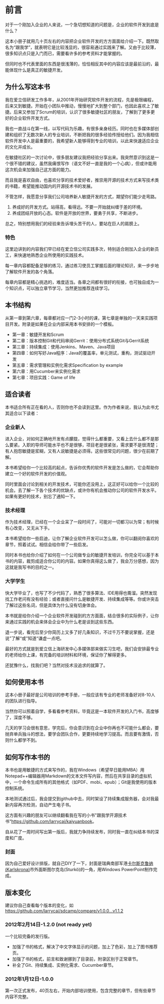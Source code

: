 # 前言 #

对于一个刚加入企业的人来说，一个急切想知道的问题是，企业的软件开发到底是什么？

这本小册子就用几十页左右的内容把企业软件开发的方方面面给介绍一下。既然取名为“跟我学”，就表明它是比较浅显的，很容易通过实践来了解。又由于比较薄，很多知识点只是入门而已，需要看许多的参考资料才能掌握的。

但同时也不代表里面的东西是很浅薄的，恰恰相反其中的内容应该是最前沿的，最能体现什么是真正的敏捷开发。

## 为什么写这本书 ###
我在爱立信研发工作多年，从2001年开始研究软件开发的流程，先是极限编程，后来又到敏捷。开始在小团队中推动，慢慢地扩大到整个部门，也因此喜欢上了敏捷。后来又参加了Scrum的培训，认识了很多敏捷社区的朋友，了解到了更多更好的企业软件开发方式。

我也一直战斗在第一线，以写代码为乐趣，有很多亲身经历。同时也在多媒体部创建和组织了无数次新人的专业培训，不断把我的很多经验传授给他们。因为我相信软件开发中人是最重要的，我希望新人能够得到专业的培训，以此来快速适应企业的文化并成长。

在敏捷社区的一次讨论中，很多朋友建议我把经验分享出来。我突然意识到这是一个很不错的建议，虽然我痛恨写作（语文不好一直是我的一个心病），但或许能用这次机会来加强自己这方面的能力。

而且我是喜欢自由，也喜欢分享的技术爱好者，推崇用开源的技术方式来写技术类的书籍，希望能推动国内的开源技术书的发展。

不管怎样，我愿意分享我们公司培养新人敏捷开发的方式，期望你们能少走弯路。

  1. 养成好的开发方式。站得高，看得远。不要一开始就纠缠于差的环境。
  2. 养成团结开放的心态。软件是开放的世界，要勇于共享，不断进步。

总之，特别想用我们的经验来告诉埋头苦干的人，要站在巨人的肩膀上。

### 特色 ###
这里边讲到的内容我们早已经在爱立信公司实践多次，特别适合刚加入企业的新员工，来快速地熟悉企业所使用的实践技术。

每一章内容都配备足够的练习，通过练习使员工掌握后面的理论知识，来一步步地了解软件开发的各个角落。

每章内容都是精心挑选的，难度适当。各章之间都有很好的衔接，也可独自成为一个知识点，可以独立章节学习，当然更加推荐连续学习。

## 本书结构 ##
从第一章到第六章，每章都对应一门2-3小时的课，第七章是单独的一天来实践项目开发。附录是如果在企业内部采用本书安排的一个模板。

  * 第一章：敏捷开发和Scrum
  * 第二章：版本控制Git和代码审阅Gerrit：使用分布式系统Git与Gerrit系统
  * 第三章：持续集成：使用Jenkins、Maven、Java项目
  * 第四章：如何写好Java程序：Java的覆盖率，单元测试，重构，测试驱动开发
  * 第五章：需求管理和实例化需求Specification by example
  * 第六章：用Cucumber来实例化需求
  * 第七章：项目实践：Game of life

## 适合读者 ##
本书适合所有正在看的人，否则你也不会读到这里。作为作者来说，我认为此书尤其适合以下读者：

### 企业新人 ###
进入企业，对如何正确地开发有点朦胧，觉得什么都重要，又看上去什么都不是那么要紧。入职的导师可能水平也不是很够，项目老是很紧张，需求要不是很清楚；有人抱怨敏捷是浆糊，又有人说敏捷是必须得。这些很常见的问题，很少在前期了解。

本书希望给你一个比较高的起点，告诉你优秀的软件开发是怎么做的，它会帮助你建立一个好的软件开发的价值观。

同时里面会讨论到相关的开发技术，可能你还没用上，这正好可以给你一个比较的机会。去了解一下各个技术的优缺点，或许你有机会推动你公司的软件开发水平。如果有更好的技术，别忘了通知一下。

### 技术经理 ###
作为技术经理，已经在一个企业呆了一段时间了，可能对一切都习以为常；有时候有心改变，又无从下手。

本书希望给你一些启迪，让你了解企业软件开发可以怎么做，你可以翻阅你喜欢的章节，照着试试。相信会给你带了一些启发。

同时本书也给你介绍了如何在一个公司做专业的敏捷开发培训，你完全可以基于本书的内容，裁剪成适合你公司的内容。如果你真得这么做了，我会万分感想，因为这就是我写书的目的之一。

### 大学学生 ###
快大学毕业了，也写了不少代码了，熟悉了很多算法、IDE用得也甭溜。突然发现找工作老问有没有经验；或者直接问什么是敏捷开发、持续集成等等。你或许突击了解过这些名词，但是具体为什么没有切身体会。

本书就是给你介绍一个企业软件开发碰到的方方面面，结合很多的实际例子，让你来通过实践的机会来体会企业中为什么老是谈到这些东西。

退一步说，看完后至少你简历上又多了好几条知识，不过千万不要说掌握，还是说”了解“或”知道“谦虚一点吧。

最好的方式就是到爱立信上海研发中心多媒体部来做实习生吧，我们会安排最专业的老师给你上课，有完备的培训材料和环境，保证你了解得更多。

还犹豫什么，找我们吧？当然对技术没追求的就算了。
 
## 如何使用本书 ##
这本小册子最好是公司培训的参考手册，一般应该有专业的老师准备好对8-10人的团队进行指导。

当然你可以照着自学，多看看参考资料，毕竟这是一本软件开发的入门书，高度够了，深度不够。

几天的学习会很有意思，学完后，你会意识到在企业中你再也不可能什么都会，要抛弃单兵独斗的想法，要学会团队合作，更要持续地学习提高。而且要有激情，否则什么都学不到。

## 如何写作本书的 ##
本书也是用敏捷的方式来写作的，我在Windows（希望早日能用MBA）用Notepad++编辑器用Markdown的文本文件写内容，然后在共享目录的虚拟机中，一个命令生成所有的其他格式（如PDF、mobi、epub）；Git是我使用的版本控制系统。

本地测试通过后，我会提交到github中去，同时架设了持续集成服务器，会对我最新内容再次检测，自动产生电子书。

这方面有兴趣的朋友可以继续翻看我在写的小书"跟我学开源技术书“<https://github.com/larrycai/kaiyuanbook>。

自从花了一周时间写出第一版后，我就力争持续发布，同时我一直在纠结本书的深度和广度。

### 封面 ###
因为自己爱好设计排版，就自己DIY了一下，封面是瑞典南部军港[卡尔斯克鲁纳(Karlskrona)](http://karlskrona.se/en/VisitKarlskrona/)市外面斯图尔克岛(Sturkö)的一角，用Windows PowerPoint制作完成。

## 版本变化 ##
建议你自己查看每个版本的变化，如<https://github.com/larrycai/sdcamp/compare/v1.0.0...v1.1.2>

### 2012年2月14日-1.2.0 (not ready yet) ###
一个比较完备的发行版。

 * 加强了书的格式，解决了中文字体显示的问题，加上了色彩，加上了图书推荐页。
 * 加强了书的格式，前言和致谢挪到了目录前，附录区别于正常章节。
 * 补全了Git、持续集成、实例化需求、Cucumber章节。

### 2012年1月12日-1.0.0 ###
第一次正式发布，40页左右，开始内部培训使用，包含完整的章节，但有些章节内容不完整。

